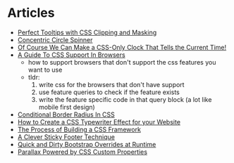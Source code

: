 # Articles

- [Perfect Tooltips with CSS Clipping and Masking](https://css-tricks.com/perfect-tooltips-with-css-clipping-and-masking/)
- [Concentric Circle Spinner](https://frontend.horse/articles/concentric-circle-spinner/)
- [Of Course We Can Make a CSS-Only Clock That Tells the Current Time!](https://css-tricks.com/of-course-we-can-make-a-css-only-clock-that-tells-the-current-time/)
- [A Guide To CSS Support In Browsers](https://www.smashingmagazine.com/2019/02/css-browser-support/)
  - how to support browsers that don't support the css features you want to use
  - tldr:
    1. write css for the browsers that don't have support
    2. use feature queries to check if the feature exists
    3. write the feature specific code in that query block (a lot like mobile first design)
- [Conditional Border Radius In CSS](https://ishadeed.com/article/conditional-border-radius/)
- [How to Create a CSS Typewriter Effect for your Website](https://www.sitepoint.com/css-typewriter-effect/)
- [The Process of Building a CSS Framework](https://tympanus.net/codrops/2021/10/25/the-process-of-building-a-css-framework/)
- [A Clever Sticky Footer Technique](https://css-tricks.com/a-clever-sticky-footer-technique/)
- [Quick and Dirty Bootstrap Overrides at Runtime](https://css-tricks.com/quick-and-dirty-bootstrap-overrides-at-runtime/)
- [Parallax Powered by CSS Custom Properties](https://css-tricks.com/parallax-powered-by-css-custom-properties/)
